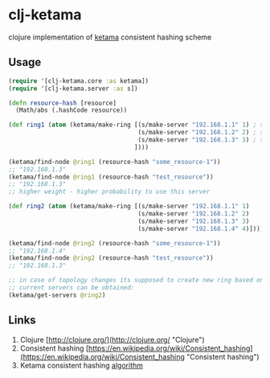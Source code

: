 # clj-ketama

clojure implementation of [ketama](https://www.google.ru/?gws_rd=ssl#newwindow=1&q=ketama+consistent+hashing "ketama") consistent hashing scheme

## Usage

```Clojure
(require '[clj-ketama.core :as ketama])
(require '[clj-ketama.server :as s])

(defn resource-hash [resource]
  (Math/abs (.hashCode resource))

(def ring1 (atom (ketama/make-ring [(s/make-server "192.168.1.1" 1) ; server1 weight = 1 
                                    (s/make-server "192.168.1.2" 2) ; server2 weight = 2
                                    (s/make-server "192.168.1.3" 3) ; server3 weight = 3
                                   ])))

(ketama/find-node @ring1 (resource-hash "some_resource-1"))
;; "192.168.1.3"
(ketama/find-node @ring1 (resource-hash "test_resource"))
;; "192.168.1.3"
;; higher weight - higher probability to use this server

(def ring2 (atom (ketama/make-ring [(s/make-server "192.168.1.1" 1)
                                    (s/make-server "192.168.1.2" 2)
                                    (s/make-server "192.168.1.3" 3)
                                    (s/make-server "192.168.1.4" 4)])))

(ketama/find-node @ring2 (resource-hash "some_resource-1"))
;; "192.168.1.4"
(ketama/find-node @ring2 (resource-hash "test_resource"))
;; "192.168.1.3"

;; in case of topology changes its supposed to create new ring based on new list of servers
;; current servers can be obtained:
(ketama/get-servers @ring2)


```

## Links

1. Clojure [http://clojure.org/](http://clojure.org/ "Clojure")  
2. Consistent hashing [https://en.wikipedia.org/wiki/Consistent_hashing](https://en.wikipedia.org/wiki/Consistent_hashing "Consistent hashing")  
3. Ketama consistent hashing [algorithm](https://www.google.ru/?gws_rd=ssl#newwindow=1&q=ketama+consistent+hashing "ketama")  
